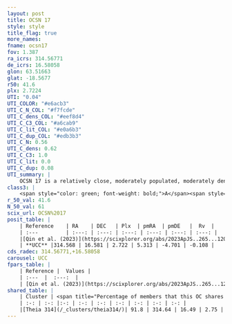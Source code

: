 ```yaml
---
layout: post
title: OCSN 17
style: style
title_flag: true
more_names: 
fname: ocsn17
fov: 1.387
ra_icrs: 314.56771
de_icrs: 16.58058
glon: 63.51663
glat: -18.5677
r50: 41.6
plx: 2.7224
UTI: "0.04"
UTI_COLOR: "#e6acb3"
UTI_C_N_COL: "#f7fcde"
UTI_C_dens_COL: "#eef8d4"
UTI_C_C3_COL: "#a6cab9"
UTI_C_lit_COL: "#e0a6b3"
UTI_C_dup_COL: "#edb3b3"
UTI_C_N: 0.56
UTI_C_dens: 0.62
UTI_C_C3: 1.0
UTI_C_lit: 0.0
UTI_C_dup: 0.08
UTI_summary: |
    OCSN 17 is a relatively close, moderately populated, moderately dense object of very high C3 quality. It was recently reported in the literature.<br><br><span style="color: #99180f; font-weight: bold;">Warning: </span>This is very likely a duplicate object, which shares a large percentage of members with at least one previously reported entry.
class3: |
    <span style="color: green; font-weight: bold;">A</span><span style="color: green; font-weight: bold;">A</span>
r_50_val: 41.6
N_50_val: 61
scix_url: OCSN%2017
posit_table: |
    | Reference    | RA    | DEC   | Plx  | pmRA  | pmDE   |  Rv  |
    | :---         | :---: | :---: | :---: | :---: | :---: | :---: |
    |[Qin et al. (2023)](https://scixplorer.org/abs/2023ApJS..265...12Q) | 314.23 | 16.62 | 2.68 | 5.24 | -4.57 | 1.05 |
    | **UCC** |314.568 | 16.581 | 2.722 | 5.313 | -4.701 | -0.108 | 
cds_radec: 314.56771,+16.58058
carousel: UCC
fpars_table: |
    | Reference |  Values |
    | :---  |  :---:  |
    | [Qin et al. (2023)](https://scixplorer.org/abs/2023ApJS..265...12Q) | `E(B-V)=0.06, m-M=7.83, logt=8.0` |
shared_table: |
    | Cluster | <span title="Percentage of members that this OC shares with the ones listed">%</span>   | RA   | DEC   | Plx   | pmRA  | pmDE  | Rv | UTI |
    | :-: | :-: |:-: | :-: | :-: | :-: | :-: | :-: | :-: |
    |[Theia 314](/_clusters/theia314/)| 91.8 | 314.64 | 16.49 | 2.75 | 5.35 | -4.72 | -0.77 |0.58 |
---
```


